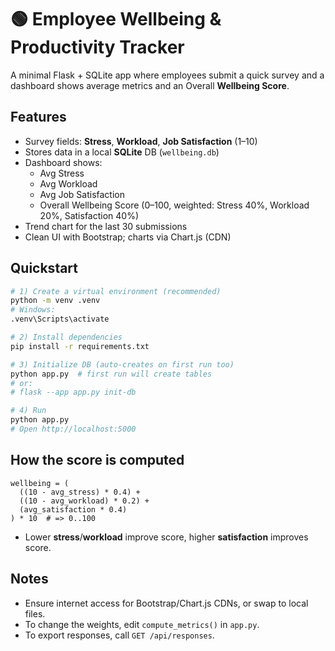 # 🟢 Employee Wellbeing & Productivity Tracker

A minimal Flask + SQLite app where employees submit a quick survey and a dashboard shows average metrics and an Overall **Wellbeing Score**.

## Features
- Survey fields: **Stress**, **Workload**, **Job Satisfaction** (1–10)
- Stores data in a local **SQLite** DB (`wellbeing.db`)
- Dashboard shows:
  - Avg Stress
  - Avg Workload
  - Avg Job Satisfaction
  - Overall Wellbeing Score (0–100, weighted: Stress 40%, Workload 20%, Satisfaction 40%)
- Trend chart for the last 30 submissions
- Clean UI with Bootstrap; charts via Chart.js (CDN)

## Quickstart
```bash
# 1) Create a virtual environment (recommended)
python -m venv .venv
# Windows:
.venv\Scripts\activate

# 2) Install dependencies
pip install -r requirements.txt

# 3) Initialize DB (auto-creates on first run too)
python app.py  # first run will create tables
# or:
# flask --app app.py init-db

# 4) Run
python app.py
# Open http://localhost:5000
```

## How the score is computed
```
wellbeing = (
  ((10 - avg_stress) * 0.4) +
  ((10 - avg_workload) * 0.2) +
  (avg_satisfaction * 0.4)
) * 10  # => 0..100
```
- Lower **stress**/**workload** improve score, higher **satisfaction** improves score.

## Notes
- Ensure internet access for Bootstrap/Chart.js CDNs, or swap to local files.
- To change the weights, edit `compute_metrics()` in `app.py`.
- To export responses, call `GET /api/responses`.

